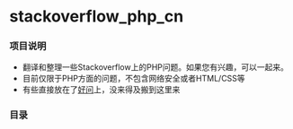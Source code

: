 # stackoverflow_php_cn

### 项目说明
- 翻译和整理一些Stackoverflow上的PHP问题。如果您有兴趣，可以一起来。
- 目前仅限于PHP方面的问题，不包含网络安全或者HTML/CSS等
- 有些直接放在了[好问](http://www.goodq.com)上，没来得及搬到这里来

### 目录
